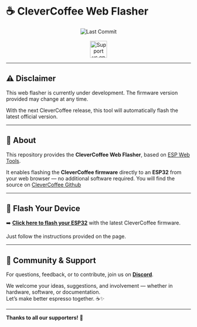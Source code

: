 # ☕ CleverCoffee Web Flasher

<div align="center">
  <img src="https://img.shields.io/github/last-commit/rancilio-pid/clevercoffee-flasher/main" alt="Last Commit">
  <br><br>
  <a href="https://ko-fi.com/clevercoffee" target="_blank">
    <img height="35" style="border:0px;height:46px;" src="https://az743702.vo.msecnd.net/cdn/kofi3.png?v=0" border="0" alt="Support us on Ko-fi">
  </a>
</div>

---

## ⚠️ Disclaimer

This web flasher is currently under development. The firmware version provided may change at any time.

With the next CleverCoffee release, this tool will automatically flash the latest official version.

---

## 🔧 About

This repository provides the **CleverCoffee Web Flasher**, based on [ESP Web Tools](https://esphome.github.io/esp-web-tools/).

It enables flashing the **CleverCoffee firmware** directly to an **ESP32** from your web browser — no additional software required.
You will find the source on [CleverCoffee Github](https://github.com/rancilio-pid/clevercoffee)

---

## 🚀 Flash Your Device

➡️ [**Click here to flash your ESP32**](https://rancilio-pid.github.io/clevercoffee-flasher/) with the latest CleverCoffee firmware.

Just follow the instructions provided on the page.

---

## 💬 Community & Support

For questions, feedback, or to contribute, join us on [**Discord**](https://discord.gg/Kq5RFznuU4).

We welcome your ideas, suggestions, and involvement — whether in hardware, software, or documentation.  
Let’s make better espresso together. ☕✨

---

**Thanks to all our supporters!** 💛
